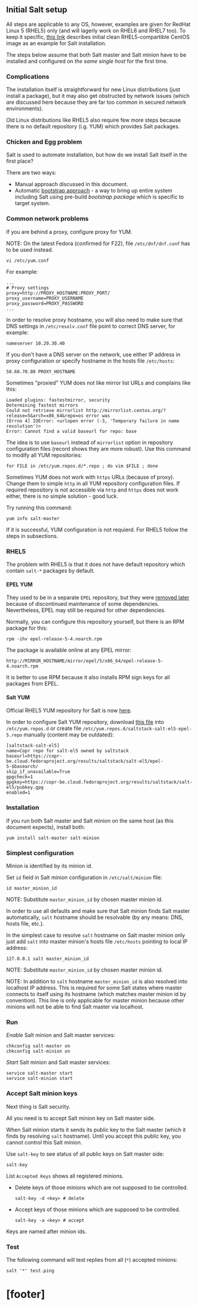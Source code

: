 ## Initial Salt setup ##

All steps are applicable to any OS, however, examples are given for
RedHat Linux 5 (RHEL5) only (and will lagerly work on RHEL6 and RHEL7 too).
To keep it specific, [this link][5] describes initial clean RHEL5-compartible
CentOS image as an example for Salt installation.

The steps below assume that both Salt master and Salt minion have to be
installed and configured on _the same single host_ for the first time.

### Complications ###

The installation itself is straightforward for new Linux distributions
(just install a package), but it may also get obstructed by network issues
(which _are_ discussed here because they are far too common
in secured network environments).

Old Linux distributions like RHEL5 also require few more steps because
there is no default repository (i.g. YUM) which provides Salt packages.

### Chicken and Egg problem ###

Salt is used to automate installation,
but how do we install Salt itself in the first place?

There are two ways:
*   Manual approach discussed in this document.
*   Automatic [bootstrap approach][1] -
    a way to bring up entire system including Salt using
    pre-build _bootstrap package_ which is specific to target system.

### Common network problems ###

If you are behind a proxy, configure proxy for YUM.

NOTE: On the latest Fedora (confirmed for F22),
file `/etc/dnf/dnf.conf` has to be used instead.

```
vi /etc/yum.conf
```

For example:

```
...
# Proxy settings
proxy=http://PROXY_HOSTNAME:PROXY_PORT/
proxy_username=PROXY_USERNAME
proxy_password=PROXY_PASSWORD
...
```

In order to resolve proxy hostname, you will also need to make sure that
DNS settings in `/etc/resolv.conf` file point to correct DNS server,
for example:

```
nameserver 10.20.30.40
```

If you don't have a DNS server on the network, use either IP address in
proxy configuration or specify hostname in the hosts file `/etc/hosts`:

```
50.60.70.80 PROXY_HOSTNAME
```

Sometimes "proxied" YUM does not like mirror list URLs and complains like this:

```
Loaded plugins: fastestmirror, security
Determining fastest mirrors
Could not retrieve mirrorlist http://mirrorlist.centos.org/?release=5&arch=x86_64&repo=os error was
[Errno 4] IOError: <urlopen error (-3, 'Temporary failure in name resolution')>
Error: Cannot find a valid baseurl for repo: base
```

The idea is to use `baseurl` instead of `mirrorlist` option
in repository configuration files (record shows they are more robust).
Use this command to modify all YUM repositories:

```
for FILE in /etc/yum.repos.d/*.repo ; do vim $FILE ; done
```

Sometimes YUM does not work with `https` URLs (because of proxy).
Change them to simple `http` in all YUM repository configuration files.
If required repository is not accessible via `http` and `https` does
not work either, there is no simple solution - good luck.

Try running this command:

```
yum info salt-master
```

If it is successful, YUM configuration is not requierd.
For RHEL5 follow the steps in subsections.

### RHEL5 ###

The problem with RHEL5 is that it does not have default repository which
contain `salt-*` packages by default.

#### EPEL YUM ####

They used to be in a separate `EPEL` repository,
but they were [removed later][6] because of discontinued maintenance of some
dependencies. Nevertheless, EPEL may still be required for other dependencies.

Normally, you can configure this repository yourself,
but there is an RPM package for this:

```
rpm -ihv epel-release-5-4.noarch.rpm
```

The package is available online at any EPEL mirror:

```
http://MIRROR_HOSTNAME/mirror/epel/5/x86_64/epel-release-5-4.noarch.rpm
```

It is better to use RPM because it also installs RPM sign keys
for all packages from EPEL.

#### Salt YUM ####

Official RHEL5 YUM repository for Salt is now [here][7].

In order to configure Salt YUM repository,
download [this file][8] into `/etc/yum.repos.d`
or create file `/etc/yum.repos.d/saltstack-salt-el5-epel-5.repo` manually (content may be outdated):

```
[saltstack-salt-el5]
name=Copr repo for salt-el5 owned by saltstack
baseurl=https://copr-be.cloud.fedoraproject.org/results/saltstack/salt-el5/epel-5-$basearch/
skip_if_unavailable=True
gpgcheck=1
gpgkey=https://copr-be.cloud.fedoraproject.org/results/saltstack/salt-el5/pubkey.gpg
enabled=1
```

### Installation ###

If you run both Salt master and Salt minion on the same host
(as this document expects), install both:

```
yum install salt-master salt-minion
```

### Simplest configuration ###

Minion is identified by its minion id.

Set `id` field in Salt minion configuration in `/etc/salt/minion` file:

```
id master_minion_id
```

NOTE: Substitute `master_minion_id` by chosen master minion id.

In order to use all defaults and make sure that Salt minion
finds Salt master automatically, `salt` hostname should be
resolvable (by any means: DNS, hosts file, etc.).

In the simplest case to resolve `salt` hostname on Salt master minion
only just add `salt` into master minion's hosts file `/etc/hosts` pointing
to local IP address:

```
127.0.0.1 salt master_minion_id
```

NOTE: Substitute `master_minion_id` by chosen master minion id.

NOTE: In addition to `salt` hostname `master_minion_id` is also resolved
into localhost IP address. This is required for some Salt states where
master connects to itself using its hostname (which matches master minion
id by convention). This line is only applicable for master minion because
other minions will not be able to find Salt master via localhost.


### Run ###

*Enable* Salt minion and Salt master services:

```
chkconfig salt-master on
chkconfig salt-minion on
```

*Start* Salt minion and Salt master services:

```
service salt-master start
service salt-minion start
```

### Accept Salt minion keys ###

Next thing is Salt security.

All you need is to accept Salt minion key on Salt master side.

When Salt minion starts it sends its public key to the Salt master
(which it finds by resolving `salt` hostname).
Until you accept this public key, you cannot control this Salt minion.

Use `salt-key` to see status of all public keys on Salt master side:

```
salt-key
```

List `Accepted Keys` shows all registered minions.

*   Delete keys of those minions which are not supposed to be controlled.

    ```
    salt-key -d <key> # delete
    ```

*   Accept keys of those minions which are     supposed to be controlled.

    ```
    salt-key -a <key> # accept
    ```

Keys are named after minion ids.

### Test ###

The following command will test replies from all (`*`) accepted minions:

```
salt '*' test.ping
```

# [footer] #

[1]: /docs/bootstrap/readme.md
[2]: /docs/framework.md
[3]: /docs/orchestration.md
[4]: http://docs.saltstack.com/
[5]: https://github.com/uvsmtid/vagrant-boxes/tree/master/centos-5.5-minimal
[6]: http://docs.saltstack.com/en/latest/topics/installation/rhel.html
[7]: https://copr.fedoraproject.org/coprs/saltstack/salt-el5/
[8]: https://copr.fedoraproject.org/coprs/saltstack/salt-el5/repo/epel-5/saltstack-salt-el5-epel-5.repo
[9]: /docs/configs/common/this_system_keys/project_name/readme.md
[10]: /docs/configs/common/this_system_keys/profile_name/readme.md
[11]: /docs/configs/common/this_system_keys/master_minion_id/readme.md
[12]: /docs/configs/common/this_system_keys/default_username/readme.md
[13]: /pillars
[14]: /docs/salt_runtime.md

